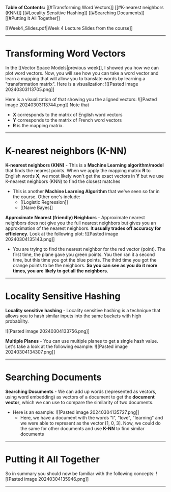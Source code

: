 

**Table of Contents:**
	[[#Transforming Word Vectors]]
	[[#K-nearest neighbors (KNN)]]
	[[#Locality Sensitive Hashing]]
	[[#Searching Documents]]
	[[#Putting it All Together]]
	
	
[[Week4_Slides.pdf|Week 4 Lecture Slides from the course]]

---


# Transforming Word Vectors

In the [[Vector Space Models|previous week]], I showed you how we can plot word vectors. Now, you will see how you can take a word vector and learn a mapping that will allow you to translate words by learning a "transformation matrix". Here is a visualization:
![[Pasted image 20240303113705.png]]


Here is a visualization of that showing you the aligned vectors:
![[Pasted image 20240303113744.png]]
Note that 
- **X** corresponds to the matrix of English word vectors
- **Y** corresponds to the matrix of French word vectors
- **R** is the mapping matrix.



---


# K-nearest neighbors (K-NN)

**K-nearest neighbors (KNN)** - This is a **Machine Learning algorithm/model** that finds the nearest points. When we apply the mapping matrix **R** to English words **X**, we most likely won't get the exact vectors in **Y** but we use K-nearest neighbors (KNN) to find the closest matches
- This is another **Machine Learning Algorithm** that we've seen so far in the course. Other one's include:
	- [[Logistic Regression]]
	- [[Naive Bayes]]


**Approximate Nearest (friendly) Neighbors** - Approximate nearest neighbors does not give you the full nearest neighbors but gives you an approximation of the nearest neighbors. I**t usually trades off accuracy for efficiency**. Look at the following plot:
![[Pasted image 20240304135143.png]]
- You are trying to find the nearest neighbor for the red vector (point). The first time, the plane gave you green points. You then ran it a second time, but this time you got the blue points. The third time you got the orange points to be the neighbors. **So you can see as you do it more times, you are likely to get all the neighbors.**



---

# Locality Sensitive Hashing

**Locality sensitive hashing** - Locality sensitive hashing is a technique that allows you to hash similar inputs into the same buckets with high probability.

![[Pasted image 20240304133756.png]]


**Multiple Planes** - You can use multiple planes to get a single hash value. Let's take a look at the following example:
![[Pasted image 20240304134307.png]]

---

# Searching Documents


**Searching Documents** - We can add up words (represented as vectors, using word embedding) as vectors of a document to get the **document vector**, which we can use to compare the similarity of two documents.
- Here is an example:
	![[Pasted image 20240304135727.png]]
	- Here, we have a document with the words "I", "love", "learning" and we were able to represent as the vector [1, 0, 3]. Now, we could do the same for other documents and use **K-NN** to find similar documents

---

# Putting it All Together

So in summary you should now be familiar with the following concepts:
![[Pasted image 20240304135946.png]]


---

